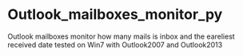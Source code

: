 # Outlook_mailboxes_monitor_py
Outlook mailboxes monitor how many mails is inbox and the eareliest received date
tested on Win7 with Outlook2007 and Outlook2013
